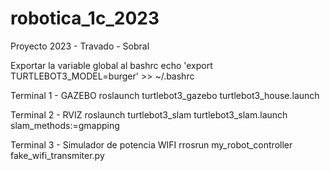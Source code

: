 # robotica_1c_2023

Proyecto 2023 - Travado - Sobral

Exportar la variable global al bashrc
echo 'export TURTLEBOT3_MODEL=burger' >> ~/.bashrc

Terminal 1 - GAZEBO
roslaunch turtlebot3_gazebo turtlebot3_house.launch

Terminal 2 - RVIZ
roslaunch turtlebot3_slam turtlebot3_slam.launch  slam_methods:=gmapping

Terminal 3 - Simulador de potencia WIFI
rrosrun my_robot_controller fake_wifi_transmiter.py 

